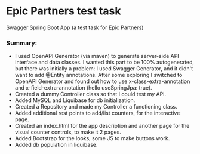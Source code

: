 # Epic Partners test task
Swagger Spring Boot App (a test task  for Epic Partners)

### Summary:
- I used OpenAPI Generator (via maven) to generate server-side API interface and data classes. I wanted this part to be 100% autogenerated, but there was initially a problem: I used Swagger Generator, and it didn't want to add @Entity annotations. After some exploring I switched to OpenAPI Generator and found out how to use x-class-extra-annotation and x-field-extra-annotation (hello useSpringJpa: true).
- Created a dummy Controller class so that I could test my API.
- Added MySQL and Liquibase for db initialization.
- Created a Repository and made my Controller a functioning class.
- Added additional rest points to add/list counters, for the interactive page.
- Created an index.html for the app description and another page for the visual counter controls, to make it 2 pages.
- Added Bootstrap for the looks, some JS to make buttons work.
- Added db population in liquibase.